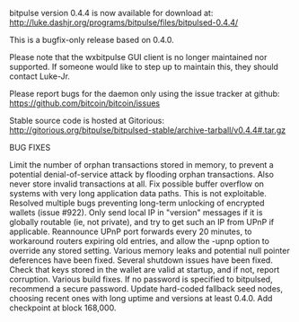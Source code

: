 bitpulse version 0.4.4 is now available for download at:
http://luke.dashjr.org/programs/bitpulse/files/bitpulsed-0.4.4/

This is a bugfix-only release based on 0.4.0.

Please note that the wxbitpulse GUI client is no longer maintained nor supported. If someone would like to step up to maintain this, they should contact Luke-Jr.

Please report bugs for the daemon only using the issue tracker at github:
https://github.com/bitcoin/bitcoin/issues

Stable source code is hosted at Gitorious:
http://gitorious.org/bitpulse/bitpulsed-stable/archive-tarball/v0.4.4#.tar.gz

BUG FIXES

Limit the number of orphan transactions stored in memory, to prevent a potential denial-of-service attack by flooding orphan transactions. Also never store invalid transactions at all.
Fix possible buffer overflow on systems with very long application data paths. This is not exploitable.
Resolved multiple bugs preventing long-term unlocking of encrypted wallets (issue #922).
Only send local IP in "version" messages if it is globally routable (ie, not private), and try to get such an IP from UPnP if applicable.
Reannounce UPnP port forwards every 20 minutes, to workaround routers expiring old entries, and allow the -upnp option to override any stored setting.
Various memory leaks and potential null pointer deferences have been
fixed.
Several shutdown issues have been fixed.
Check that keys stored in the wallet are valid at startup, and if not,
report corruption.
Various build fixes.
If no password is specified to bitpulsed, recommend a secure password.
Update hard-coded fallback seed nodes, choosing recent ones with long uptime and versions at least 0.4.0.
Add checkpoint at block 168,000.

